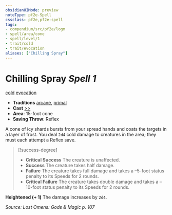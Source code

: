 ```yaml
---
obsidianUIMode: preview
noteType: pf2e-Spell
cssclass: pf2e,pf2e-spell
tags:
- compendium/src/pf2e/logm
- spell/area/cone
- spell/level/1
- trait/cold
- trait/evocation
aliases: ["Chilling Spray"]
---
```

# Chilling Spray *Spell 1*   
[cold](rules/traits/cold.md "Cold Energy & Element Trait")  [evocation](rules/traits/evocation.md "Evocation School Trait")  

- **Traditions** [arcane](rules/traits/arcane.md "Arcane Tradition Trait"), [primal](rules/traits/primal.md "Primal Tradition Trait")
- **Cast** [>>](rules/core-rulebook/chapter-9-playing-the-game.md#Actions "Two-Action") 
- **Area**: 15-foot cone
- **Saving Throw**: Reflex

A cone of icy shards bursts from your spread hands and coats the targets in a layer of frost. You deal `2d4` cold damage to creatures in the area; they must each attempt a Reflex save.

> [!success-degree] 
> - **Critical Success** The creature is unaffected.
> - **Success** The creature takes half damage.
> - **Failure** The creature takes full damage and takes a –5-foot status penalty to its Speeds for 2 rounds.
> - **Critical Failure** The creature takes double damage and takes a –10-foot status penalty to its Speeds for 2 rounds.

**Heightened (+ 1)** The damage increases by `2d4`.

*Source: Lost Omens: Gods & Magic p. 107*